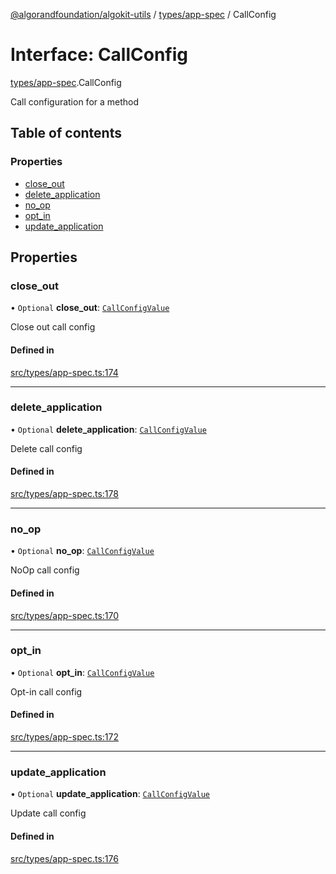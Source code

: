 [@algorandfoundation/algokit-utils](../README.md) / [types/app-spec](../modules/types_app_spec.md) / CallConfig

# Interface: CallConfig

[types/app-spec](../modules/types_app_spec.md).CallConfig

Call configuration for a method

## Table of contents

### Properties

- [close\_out](types_app_spec.CallConfig.md#close_out)
- [delete\_application](types_app_spec.CallConfig.md#delete_application)
- [no\_op](types_app_spec.CallConfig.md#no_op)
- [opt\_in](types_app_spec.CallConfig.md#opt_in)
- [update\_application](types_app_spec.CallConfig.md#update_application)

## Properties

### close\_out

• `Optional` **close\_out**: [`CallConfigValue`](../modules/types_app_spec.md#callconfigvalue)

Close out call config

#### Defined in

[src/types/app-spec.ts:174](https://github.com/algorandfoundation/algokit-utils-ts/blob/main/src/types/app-spec.ts#L174)

___

### delete\_application

• `Optional` **delete\_application**: [`CallConfigValue`](../modules/types_app_spec.md#callconfigvalue)

Delete call config

#### Defined in

[src/types/app-spec.ts:178](https://github.com/algorandfoundation/algokit-utils-ts/blob/main/src/types/app-spec.ts#L178)

___

### no\_op

• `Optional` **no\_op**: [`CallConfigValue`](../modules/types_app_spec.md#callconfigvalue)

NoOp call config

#### Defined in

[src/types/app-spec.ts:170](https://github.com/algorandfoundation/algokit-utils-ts/blob/main/src/types/app-spec.ts#L170)

___

### opt\_in

• `Optional` **opt\_in**: [`CallConfigValue`](../modules/types_app_spec.md#callconfigvalue)

Opt-in call config

#### Defined in

[src/types/app-spec.ts:172](https://github.com/algorandfoundation/algokit-utils-ts/blob/main/src/types/app-spec.ts#L172)

___

### update\_application

• `Optional` **update\_application**: [`CallConfigValue`](../modules/types_app_spec.md#callconfigvalue)

Update call config

#### Defined in

[src/types/app-spec.ts:176](https://github.com/algorandfoundation/algokit-utils-ts/blob/main/src/types/app-spec.ts#L176)
